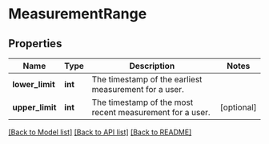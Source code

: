 # MeasurementRange

## Properties
Name | Type | Description | Notes
------------ | ------------- | ------------- | -------------
**lower_limit** | **int** | The timestamp of the earliest measurement for a user. | 
**upper_limit** | **int** | The timestamp of the most recent measurement for a user. | [optional] 

[[Back to Model list]](../README.md#documentation-for-models) [[Back to API list]](../README.md#documentation-for-api-endpoints) [[Back to README]](../README.md)


